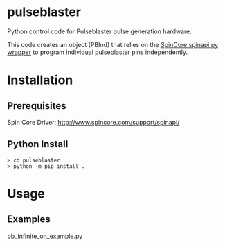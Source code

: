 # pulseblaster
Python control code for Pulseblaster pulse generation hardware.

This code creates an object (PBInd) that relies on the [SpinCore spinapi.py wrapper](http://www.spincore.com/support/SpinAPI_Python_Wrapper/spinapi.py) to program individual pulseblaster pins independently.

# Installation

## Prerequisites

Spin Core Driver: http://www.spincore.com/support/spinapi/

## Python Install

```
> cd pulseblaster
> python -m pip install .
```

# Usage

## Examples

[pb_infinite_on_example.py](pb_infinite_on_example.py)
